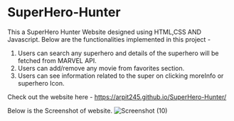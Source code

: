 # SuperHero-Hunter
This a SuperHero Hunter Website designed using HTML,CSS AND Javascript.
  Below are the functionalities implemented in this project - 
  1. Users can search any superhero and details of the superhero will be fetched from MARVEL API.
  2. Users can add/remove any movie from favorites section.
  3. Users can see information related to the super on clicking moreInfo or superhero Icon.
  
  
  Check out the website here - https://arpit245.github.io/SuperHero-Hunter/
  
  Below is the Screenshot of website.
  ![Screenshot (10)](https://user-images.githubusercontent.com/75128959/235314772-6b2218ac-f027-4373-a730-5ce0b10f3fd7.png)
